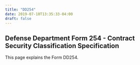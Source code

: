 ```yaml
---
title: "DD254"
date: 2019-07-10T13:35:33-04:00
draft: false
---
```


## Defense Department Form 254 - Contract Security Classification Specification
This page explains the Form DD254.